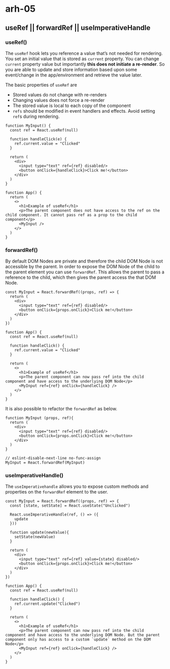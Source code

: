 # arh-05

## useRef || forwardRef || useImperativeHandle


### useRef()

The `useRef` hook lets you reference a value that’s not needed for rendering. You set an initial value that is stored as `current` property. You can change `current` property value but importantly __this does not initiate a re-render__. So you are able to update and store information based upon some event/change in the app/environment and retrieve the value later.

The basic properties of `useRef` are

- Stored values do not change with re-renders
- Changing values does not force a re-render
- The stored value is local to each copy of the component
- `refs` should be modified in event handlers and effects. Avoid setting `ref`s during rendering.  

```
function MyInput() {
  const ref = React.useRef(null)
  
  function handleClick(e) {
    ref.current.value = "Clicked"
  }
  
  return (
    <div>
      <input type="text" ref={ref} disabled/>
      <button onClick={handleClick}>Click me!</button>
    </div>
  )
}

function App() {
  return (
    <>
      <h1>Example of useRef</h1>
      <p>The parent component does not have access to the ref on the child component. It cannot pass ref as a prop to the child component</p>
      <MyInput />
    </>
  )
}
```

### forwardRef()

By default DOM Nodes are private and therefore the child DOM Node is not accessible by the parent. In order to expose the DOM Node of the child to the parent element you can use `forwardRef`. This allows the parent to pass a reference to the child, which then gives the parent access the that DOM Node.

```
const MyInput = React.forwardRef((props, ref) => {
  return (
    <div>
      <input type="text" ref={ref} disabled/>
      <button onClick={props.onClick}>Click me!</button>
    </div>
  )
})

function App() {
  const ref = React.useRef(null)
  
  function handleClick() {
    ref.current.value = "Clicked"
  }
  
  return (
    <>
      <h1>Example of useRef</h1>
      <p>The parent component can now pass ref into the child component and have access to the underlying DOM Node</p>
      <MyInput ref={ref} onClick={handleClick} />
    </>
  )
}

```

It is also possible to refactor the `forwardRef` as below.

```
function MyInput (props, ref){
  return (
    <div>
      <input type="text" ref={ref} disabled/>
      <button onClick={props.onClick}>Click me!</button>
    </div>
  )
}

// eslint-disable-next-line no-func-assign
MyInput = React.forwardRef(MyInput)

```

### useImperativeHandle()

The `useImperativehandle` allows you to expose custom methods and properties on the `forwardRef` element to the user.

```
const MyInput = React.forwardRef((props, ref) => {
  const [state, setState] = React.useState("Unclicked")
  
  React.useImperativeHandle(ref, () => ({
    update
  }))
  
  function update(newValue){
    setState(newValue)
  }
  
  return (
    <div>
      <input type="text" ref={ref} value={state} disabled/>
      <button onClick={props.onClick}>Click me!</button>
    </div>
  )
})

function App() {
  const ref = React.useRef(null)
  
  function handleClick() {
    ref.current.update("Clicked")
  }
  
  return (
    <>
      <h1>Example of useRef</h1>
      <p>The parent component can now pass ref into the child component and have access to the underlying DOM Node. But the parent component only has access to a custom `update` method on the DOM Node</p>
      <MyInput ref={ref} onClick={handleClick} />
    </>
  )
}

```

